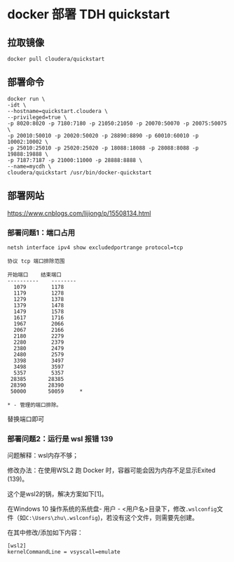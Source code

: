 # docker 部署 TDH quickstart

## 拉取镜像

    docker pull cloudera/quickstart

## 部署命令

    docker run \
    -idt \
    --hostname=quickstart.cloudera \
    --privileged=true \
    -p 8020:8020 -p 7180:7180 -p 21050:21050 -p 20070:50070 -p 20075:50075 \
    -p 20010:50010 -p 20020:50020 -p 28890:8890 -p 60010:60010 -p 10002:10002 \
    -p 25010:25010 -p 25020:25020 -p 18088:18088 -p 28088:8088 -p 19888:19888 \
    -p 7187:7187 -p 21000:11000 -p 28888:8888 \
    --name=mycdh \
    cloudera/quickstart /usr/bin/docker-quickstart 

## 部署网站

<https://www.cnblogs.com/lijiong/p/15508134.html>

### 部署问题1：端口占用

    netsh interface ipv4 show excludedportrange protocol=tcp

    协议 tcp 端口排除范围

    开始端口    结束端口
    ----------    --------
      1079        1178
      1179        1278
      1279        1378
      1379        1478
      1479        1578
      1617        1716
      1967        2066
      2067        2166
      2180        2279
      2280        2379
      2380        2479
      2480        2579
      3398        3497
      3498        3597
      5357        5357
     28385       28385
     28390       28390
     50000       50059     *

    * - 管理的端口排除。

替换端口即可

### 部署问题2：运行是 wsl 报错 139

问题解释：wsl内存不够；

修改办法：在使用WSL2 跑 Docker 时，容器可能会因为内存不足显示Exited (139)。

这个是wsl2的锅，解决方案如下\[1]。

在Windows 10 操作系统的系统盘- 用户 - <用户名>目录下，修改`.wslconfig`文件（如`C:\Users\zhu\.wslconfig`)，若没有这个文件，则需要先创建。

在其中修改/添加如下内容：

    [wsl2]
    kernelCommandLine = vsyscall=emulate

